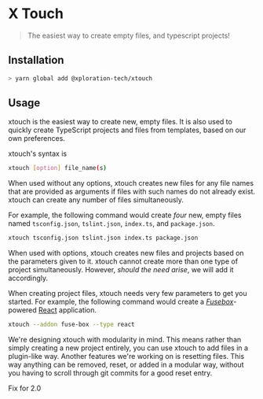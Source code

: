 # X Touch

> The easiest way to create empty files, and typescript projects!

## Installation

```bash
> yarn global add @xploration-tech/xtouch
```

## Usage

xtouch is the easiest way to create new, empty files. It is also used to quickly create TypeScript projects and files from templates, based on our own preferences.

xtouch's syntax is

```bash
xtouch [option] file_name(s)
```

When used without any options, xtouch creates new files for any file names that are provided as arguments if files with such names do not already exist. xtouch can create any number of files simultaneously.

For example, the following command would create _four_ new, empty files named `tsconfig.json`, `tslint.json`, `index.ts`, and `package.json`.

```bash
xtouch tsconfig.json tslint.json index.ts package.json
```

When used with options, xtouch creates new files and projects based on the parameters given to it. xtouch cannot create more than one type of project simultaneously. However, _should the need arise_, we will add it accordingly.

When creating project files, xtouch needs very few parameters to get you started. For example, the following command would create a _[Fusebox](https://fuse-box.org)_-powered [React](https://reactjs.org) application.

```bash
xtouch --addon fuse-box --type react
```

We're designing xtouch with modularity in mind. This means rather than simply creating a new project entirely, you can use xtouch to add files in a plugin-like way. Another features we're working on is resetting files. This way anything can be removed, reset, or added in a modular way, without you having to scroll through git commits for a good reset entry.

Fix for 2.0
